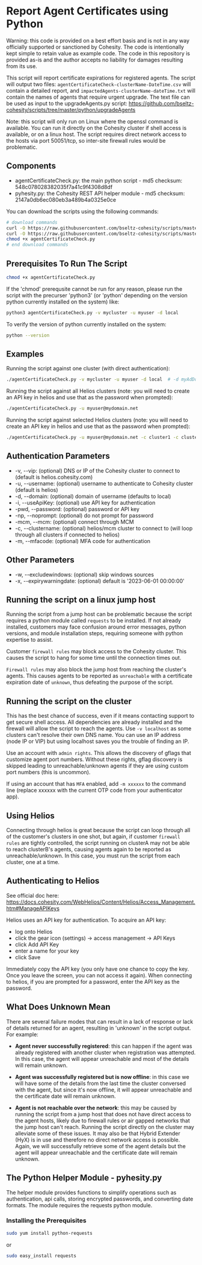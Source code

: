 # Report Agent Certificates using Python

Warning: this code is provided on a best effort basis and is not in any way officially supported or sanctioned by Cohesity. The code is intentionally kept simple to retain value as example code. The code in this repository is provided as-is and the author accepts no liability for damages resulting from its use.

This script will report certificate expirations for registered agents. The script will output two files: `agentCertificateCheck-clusterName-DateTime.csv` will contain a detailed report, and `impactedAgents-clusterName-dateTime.txt` will contain the names of agents that require urgent upgrade. The text file can be used as input to the upgradeAgents.py script: <https://github.com/bseltz-cohesity/scripts/tree/master/python/upgradeAgents>

Note: this script will only run on Linux where the openssl command is available. You can run it directly on the Cohesity cluster if shell access is available, or on a linux host. The script requires direct network access to the hosts via port 50051/tcp, so inter-site firewall rules would be problematic.

## Components

* agentCertificateCheck.py: the main python script - md5 checksum: 548c078028382035f7a41c9f4308d8df
* pyhesity.py: the Cohesity REST API helper module - md5 checksum: 2147a0db6ec080eb3a489b4a0325e0ce

You can download the scripts using the following commands:

```bash
# download commands
curl -O https://raw.githubusercontent.com/bseltz-cohesity/scripts/master/python/agentCertificateCheck/agentCertificateCheck.py
curl -O https://raw.githubusercontent.com/bseltz-cohesity/scripts/master/python/pyhesity.py
chmod +x agentCertificateCheck.py
# end download commands
```

## Prerequisites To Run The Script

```bash
chmod +x agentCertificateCheck.py
```

If the 'chmod' prerequsite cannot be run for any reason, please run the script with the precurser 'python3' (or 'python' depending on the version python currently installed on the system) like:

```bash
python3 agentCertificateCheck.py -v mycluster -u myuser -d local
```

To verify the version of python currently installed on the system:

```bash
python --version
```

## Examples

Running the script against one cluster (with direct authentication):

```bash
./agentCertificateCheck.py -v mycluster -u myuser -d local  # -d myAdDomain.net (for active directory)
```

Running the script against all Helios clusters (note: you will need to create an API key in helios and use that as the password when prompted):

```bash
./agentCertificateCheck.py -u myuser@mydomain.net
```

Running the script against selected Helios clusters (note: you will need to create an API key in helios and use that as the password when prompted):

```bash
./agentCertificateCheck.py -u myuser@mydomain.net -c cluster1 -c cluster2
```

## Authentication Parameters

* -v, --vip: (optional) DNS or IP of the Cohesity cluster to connect to (default is helios.cohesity.com)
* -u, --username: (optional) username to authenticate to Cohesity cluster (default is helios)
* -d, --domain: (optional) domain of username (defaults to local)
* -i, --useApiKey: (optional) use API key for authentication
* -pwd, --password: (optional) password or API key
* -np, --noprompt: (optional) do not prompt for password
* -mcm, --mcm: (optional) connect through MCM
* -c, --clustername: (optional) helios/mcm cluster to connect to (will loop through all clusters if connected to helios)
* -m, --mfacode: (optional) MFA code for authentication

## Other Parameters

* -w, --excludewindows: (optional) skip windows sources
* -x, --expirywarningdate: (optional) default is '2023-06-01 00:00:00'

## Running the script on a linux jump host

Running the script from a jump host can be problematic because the script requires a python module called `requests` to be installed. If not already installed, customers may face confusion around error messages, python versions, and module installation steps, requiring someone with python expertise to assist.

Customer `firewall rules` may block access to the Cohesity cluster. This causes the script to hang for some time until the connection times out.

`Firewall rules` may also block the jump host from reaching the cluster's agents. This causes agents to be reported as `unreachable` with a certificate expiration date of `unknown`, thus defeating the purpose of the script.

## Running the script on the cluster

This has the best chance of success, even if it means contacting support to get secure shell access. All dependencies are already installed and the firewall will allow the script to reach the agents. Use `-v localhost` as some clusters can't resolve their own DNS name. You can use an IP address (node IP or VIP) but using localhost saves you the trouble of finding an IP.

Use an account with `admin rights`. This allows the discovery of gflags that customize agent port numbers. Without these rights, gflag discovery is skipped leading to unreachable/unknown agents if they are using custom port numbers (this is uncommon).

If using an account that has `MFA` enabled, add `-m xxxxxx` to the command line (replace xxxxxx with the current OTP code from your authenticator app).

## Using Helios

Connecting through helios is great because the script can loop through all of the customer's clusters in one shot, but again, if customer `firewall rules` are tightly controlled, the script running on clusterA may not be able to reach clusterB's agents, causing agents again to be reported as unreachable/unknown. In this case, you must run the script from each cluster, one at a time.

## Authenticating to Helios

See official doc here: <https://docs.cohesity.com/WebHelios/Content/Helios/Access_Management.htm#ManageAPIKeys>

Helios uses an API key for authentication. To acquire an API key:

* log onto Helios
* click the gear icon (settings) -> access management -> API Keys
* click Add API Key
* enter a name for your key
* click Save

Immediately copy the API key (you only have one chance to copy the key. Once you leave the screen, you can not access it again). When connecting to helios, if you are prompted for a password, enter the API key as the password.

## What Does Unknown Mean

There are several failure modes that can result in a lack of response or lack of details returned for an agent, resulting in 'unknown' in the script output. For example:

* **Agent never successfully registered**: this can happen if the agent was already registered with another cluster when registration was attempted. In this case, the agent will appear unreachable and most of the details will remain unknown.

* **Agent was successfully registered but is now offline**: in this case we will have some of the details from the last time the cluster conversed with the agent, but since it's now offline, it will appear unreachable and the certificate date will remain unknown.

* **Agent is not reachable over the network**: this may be caused by running the script from a jump host that does not have direct access to the agent hosts, likely due to firewall rules or air gapped networks that the jump host can't reach. Running the script directly on the cluster may alleviate some of these issues. It may also be that Hybrid Extender (HyX) is in use and therefore no direct network access is possible. Again, we will successfully retrieve some of the agent details but the agent will appear unreachable and the certificate date will remain unknown.

## The Python Helper Module - pyhesity.py

The helper module provides functions to simplify operations such as authentication, api calls, storing encrypted passwords, and converting date formats. The module requires the requests python module.

### Installing the Prerequisites

```bash
sudo yum install python-requests
```

or

```bash
sudo easy_install requests
```
